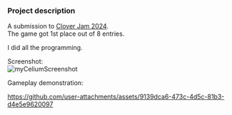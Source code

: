 ### Project description
A submission to [Clover Jam 2024](https://itch.io/jam/clover-jam-5).\
The game got 1st place out of 8 entries.

I did all the programming.

Screenshot:\
![myCeliumScreenshot](https://github.com/user-attachments/assets/a1640222-7114-46e2-b724-7df0ee6bc542)

Gameplay demonstration:

https://github.com/user-attachments/assets/9139dca6-473c-4d5c-81b3-d4e5e9620097

